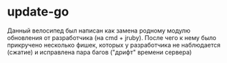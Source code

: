 # update-go

Данный велосипед был написан как замена родному модулю обновления от разработчика (на cmd + jruby). После чего к нему было прикручено несколько фишек, которых у разработчика не наблюдается (сжатие) и исправлена пара багов ("дрифт" времени сервера)
